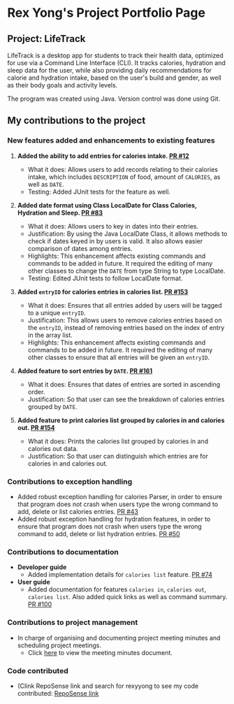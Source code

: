 # Rex Yong's Project Portfolio Page
## Project: LifeTrack
LifeTrack is a desktop app for students to track their health data, 
optimized for use via a Command Line Interface (CLI). 
It tracks calories, hydration and sleep data for the user, 
while also providing daily recommendations for calorie and hydration intake, 
based on the user's build and gender, as well as their body goals and activity levels.

The program was created using Java. Version control was done using Git.

## My contributions to the project

### New features added and enhancements to existing features
1. **Added the ability to add entries for calories intake. [PR #12](https://github.com/AY2324S2-CS2113-F15-2/tp/pull/12)**
   * What it does: Allows users to add records relating to their calories intake, which includes 
   `DESCRIPTION` of food, amount of `CALORIES`, as well as `DATE`.
   * Testing: Added JUnit tests for the feature as well.

2. **Added date format using Class LocalDate for Class Calories, Hydration and Sleep. [PR #83](https://github.com/AY2324S2-CS2113-F15-2/tp/pull/83)**
   * What it does: Allows users to key in dates into their entries. 
   * Justification: By using the Java LocalDate Class, it allows methods to check if dates keyed
   in by users is valid. It also allows easier comparison of dates among entries. 
   * Highlights: This enhancement affects existing commands and commands to be added in future. It required
   the editing of many other classes to change the `DATE` from type String to type LocalDate.
   * Testing: Edited JUnit tests to follow LocalDate format.

3. **Added `entryID` for calories entries in calories list. [PR #153](https://github.com/AY2324S2-CS2113-F15-2/tp/pull/153)**
   * What it does: Ensures that all entries added by users will be tagged to a unique `entryID`.
   * Justification: This allows users to remove calories entries based on the `entryID`, instead of
   removing entries based on the index of entry in the array list.
   * Highlights: This enhancement affects existing commands and commands to be added in future. It required
   the editing of many other classes to ensure that all entries will be given an `entryID`.

4. **Added feature to sort entries by `DATE`. [PR #161](https://github.com/AY2324S2-CS2113-F15-2/tp/pull/161)**
    * What it does: Ensures that dates of entries are sorted in ascending order.
    * Justification: So that user can see the breakdown of calories entries grouped by `DATE`.

5. **Added feature to print calories list grouped by calories in and calories out. [PR #154](https://github.com/AY2324S2-CS2113-F15-2/tp/pull/154)**
    * What it does: Prints the calories list grouped by calories in and calories out data.
    * Justification: So that user can distinguish which entries are for calories in and calories out.

### Contributions to exception handling
* Added robust exception handling for calories Parser, in order to ensure that program does not crash
    when users type the wrong command to add, delete or list calories entries. [PR #43](https://github.com/AY2324S2-CS2113-F15-2/tp/pull/43)
* Added robust exception handling for hydration features, in order to ensure that program does not crash
    when users type the wrong command to add, delete or list hydration entries. [PR #50](https://github.com/AY2324S2-CS2113-F15-2/tp/pull/50)

### Contributions to documentation
* **Developer guide**
  * Added implementation details for `calories list` feature. [PR #74](https://github.com/AY2324S2-CS2113-F15-2/tp/pull/74)
* **User guide**
  * Added documentation for features `calories in`, `calories out`, `calories list`. 
  Also added quick links as well as command summary. [PR #100](https://github.com/AY2324S2-CS2113-F15-2/tp/pull/100)

### Contributions to project management
* In charge of organising and documenting project meeting minutes and scheduling project meetings. 
  * Click [here](https://docs.google.com/document/d/1hQchbh4mrso-WWNApsfkhvX7QF_kqfvNnIorwwQwjzU/edit) 
  to view the meeting minutes document. 

### Code contributed 
* (Clink RepoSense link and search for rexyyong to see my code contributed:
[RepoSense link](https://nus-cs2113-ay2324s2.github.io/tp-dashboard/?search=&sort=groupTitle&sortWithin=title&timeframe=commit&mergegroup=&groupSelect=groupByRepos&breakdown=true&checkedFileTypes=docs~functional-code~test-code~other&since=2024-02-23&tabOpen=true&tabType=authorship&tabAuthor=rexyyong&tabRepo=AY2324S2-CS2113-F15-2%2Ftp%5Bmaster%5D&authorshipIsMergeGroup=false&authorshipFileTypes=docs~functional-code~test-code~other&authorshipIsBinaryFileTypeChecked=false&authorshipIsIgnoredFilesChecked=false)